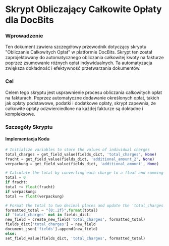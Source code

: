 # Skrypt Obliczający Całkowite Opłaty dla DocBits

### Wprowadzenie

Ten dokument zawiera szczegółowy przewodnik dotyczący skryptu "Obliczanie Całkowitych Opłat" w platformie DocBits. Skrypt ten został zaprojektowany do automatycznego obliczania całkowitej kwoty na fakturze poprzez zsumowanie różnych opłat indywidualnych. Ta automatyzacja zwiększa dokładność i efektywność przetwarzania dokumentów.

### Cel

Celem tego skryptu jest usprawnienie procesu obliczania całkowitych opłat na fakturach. Poprzez automatyczne dodawanie określonych opłat, takich jak opłaty podstawowe, podatki i dodatkowe opłaty, skrypt zapewnia, że całkowite opłaty odzwierciedlone na każdej fakturze są dokładne i kompleksowe.

### Szczegóły Skryptu

#### Implementacja Kodu
```python
# Initialize variables to store the values of individual charges
total_charges = get_field_value(fields_dict, 'total_charges', None)
fracht = get_field_value(fields_dict, 'additional_amount_2', None)
verpackung = get_field_value(fields_dict, 'additional_amount', None)

# Calculate the total by converting each charge to a float and summing them up
total = 0
if fracht:
total += float(fracht)
if verpackung:
total += float(verpackung)

# Format the total to two decimal places and update the 'total_charges' field
formatted_total = "{0:.2f}".format(total)
if 'total_charges' not in fields_dict:
new_field = create_new_field('total_charges', formatted_total)
fields_dict['total_charges'] = new_field
document_json['fields'].append(new_field)
else:
set_field_value(fields_dict, 'total_charges', formatted_total)
```

